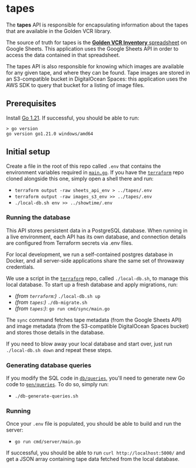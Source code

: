 # tapes

The **tapes** API is responsible for encapsulating information about the tapes that are
available in the Golden VCR library.

The source of truth for tapes is the [**Golden VCR Inventory** spreadsheet](https://docs.google.com/spreadsheets/d/1cR9Lbw9_VGQcEn8eGD2b5MwGRGzKugKZ9PVFkrqmA7k/edit#gid=0)
on Google Sheets. This application uses the Google Sheets API in order to access the
data contained in that spreadsheet.

The tapes API is also responsible for knowing which images are available for any given
tape, and where they can be found. Tape images are stored in an S3-compatible bucket in
DigitalOcean Spaces: this application uses the AWS SDK to query that bucket for a
listing of image files.

## Prerequisites

Install [Go 1.21](https://go.dev/doc/install). If successful, you should be able to run:

```
> go version
go version go1.21.0 windows/amd64
```

## Initial setup

Create a file in the root of this repo called `.env` that contains the environment
variables required in [`main.go`](./cmd/server/main.go). If you have the
[`terraform`](https://github.com/golden-vcr/terraform) repo cloned alongside this one,
simply open a shell there and run:

- `terraform output -raw sheets_api_env > ../tapes/.env`
- `terraform output -raw images_s3_env >> ../tapes/.env`
- `./local-db.sh env >> ../showtime/.env`

### Running the database

This API stores persistent data in a PostgreSQL database. When running in a live
environment, each API has its own database, and connection details are configured from
Terraform secrets via .env files.

For local development, we run a self-contained postgres database in Docker, and all
server-side applications share the same set of throwaway credentials.

We use a script in the [`terraform`](https://github.com/golden-vcr/terraform) repo,
called `./local-db.sh`, to manage this local database. To start up a fresh database and
apply migrations, run:

- _(from `terraform`:)_ `./local-db.sh up`
- _(from `tapes`:)_ `./db-migrate.sh`
- _(from `tapes`:)_: `go run cmd/sync/main.go`

The `sync` command fetches tape metadata (from the Google Sheets API) and image
metadata (from the S3-compatible DigitalOcean Spaces bucket) and stores those details
in the database.

If you need to blow away your local database and start over, just run
`./local-db.sh down` and repeat these steps.

### Generating database queries

If you modify the SQL code in [`db/queries`](./db/queries/), you'll need to generate
new Go code to [`gen/queries`](./gen/queries/). To do so, simply run:

- `./db-generate-queries.sh`

### Running

Once your `.env` file is populated, you should be able to build and run the server:

- `go run cmd/server/main.go`

If successful, you should be able to run `curl http://localhost:5000/` and get a
JSON array containing tape data fetched from the local database.
